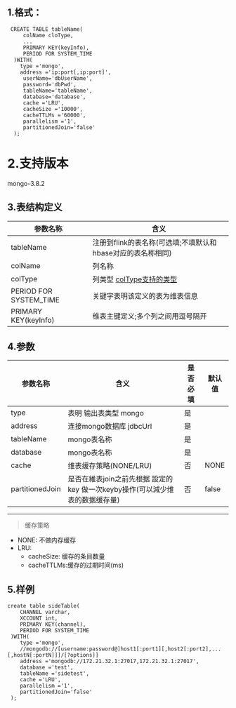 
## 1.格式：
```
 CREATE TABLE tableName(
     colName cloType,
     ...
     PRIMARY KEY(keyInfo),
     PERIOD FOR SYSTEM_TIME
  )WITH(
    type ='mongo',
    address ='ip:port[,ip:port]',
     userName='dbUserName',
     password='dbPwd',
     tableName='tableName',
     database='database',
     cache ='LRU',
     cacheSize ='10000',
     cacheTTLMs ='60000',
     parallelism ='1',
     partitionedJoin='false'
  );
```

# 2.支持版本
 mongo-3.8.2
 
## 3.表结构定义
  
 |参数名称|含义|
 |----|---|
 | tableName | 注册到flink的表名称(可选填;不填默认和hbase对应的表名称相同)|
 | colName | 列名称|
 | colType | 列类型 [colType支持的类型](docs/colType.md)|
 | PERIOD FOR SYSTEM_TIME | 关键字表明该定义的表为维表信息|
 | PRIMARY KEY(keyInfo) | 维表主键定义;多个列之间用逗号隔开|
 
## 4.参数

  |参数名称|含义|是否必填|默认值|
  |----|---|---|----|
  | type |表明 输出表类型 mongo|是||
  | address | 连接mongo数据库 jdbcUrl |是||
  | tableName | mongo表名称|是||
  | database  | mongo表名称|是||
  | cache | 维表缓存策略(NONE/LRU)|否|NONE|
  | partitionedJoin | 是否在維表join之前先根据 設定的key 做一次keyby操作(可以減少维表的数据缓存量)|否|false|
  
  ----------
  > 缓存策略
  * NONE: 不做内存缓存
  * LRU:
    * cacheSize: 缓存的条目数量
    * cacheTTLMs:缓存的过期时间(ms)
  

## 5.样例
```
create table sideTable(
    CHANNEL varchar,
    XCCOUNT int,
    PRIMARY KEY(channel),
    PERIOD FOR SYSTEM_TIME
 )WITH(
    type ='mongo',
    //mongodb://[username:password@]host1[:port1][,host2[:port2],...[,hostN[:portN]]]/[?options]]
    address ='mongodb://172.21.32.1:27017,172.21.32.1:27017',
    database ='test',
    tableName ='sidetest',
    cache ='LRU',
    parallelism ='1',
    partitionedJoin='false'
 );


```



